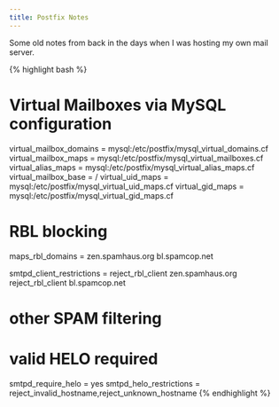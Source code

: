 ```yaml
---
title: Postfix Notes
---
```


Some old notes from back in the days when I was hosting my own mail server.

{% highlight bash %}
# Virtual Mailboxes via MySQL configuration
virtual_mailbox_domains = mysql:/etc/postfix/mysql_virtual_domains.cf
virtual_mailbox_maps = mysql:/etc/postfix/mysql_virtual_mailboxes.cf
virtual_alias_maps = mysql:/etc/postfix/mysql_virtual_alias_maps.cf
virtual_mailbox_base = /
virtual_uid_maps = mysql:/etc/postfix/mysql_virtual_uid_maps.cf
virtual_gid_maps = mysql:/etc/postfix/mysql_virtual_gid_maps.cf
 
# RBL blocking
maps_rbl_domains =
      zen.spamhaus.org
      bl.spamcop.net

smtpd_client_restrictions =
      reject_rbl_client zen.spamhaus.org
      reject_rbl_client bl.spamcop.net

# other SPAM filtering
# valid HELO required
smtpd_require_helo = yes
smtpd_helo_restrictions = reject_invalid_hostname,reject_unknown_hostname
{% endhighlight %}
